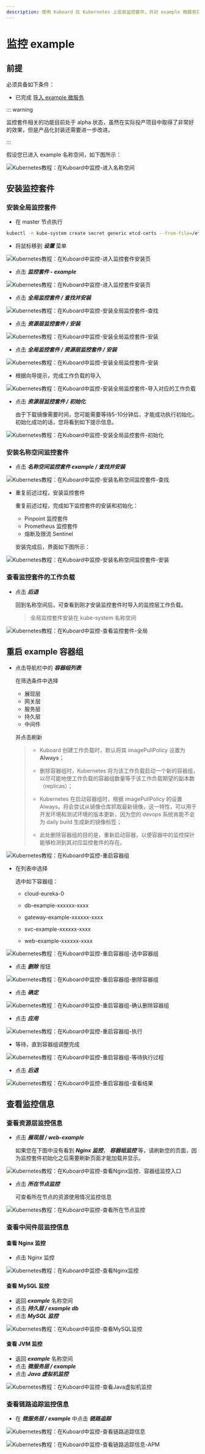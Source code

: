 ```yaml
---
description: 使用 Kuboard 在 Kubernetes 上安装监控套件，并对 example 微服务实现资源层监控、中间件层监控、链路追踪和 APM 监控
---
```


# 监控 example <Badge text="alpha" type="warn"/>

## 前提

必须具备如下条件：

* 已完成 [导入 example 微服务](/guide/example/import.html)

::: warning

监控套件相关的功能目前处于 alpha 状态，虽然在实际投产项目中取得了非常好的效果，但是产品化封装还需要进一步改进。

:::

假设您已进入 example 名称空间，如下图所示：

![Kubernetes教程：在Kuboard中监控-进入名称空间](./import.assets/image-20190723121433809.png)



## 安装监控套件

### 安装全局监控套件

* 在 master 节点执行

```bash
kubectl -n kube-system create secret generic etcd-certs --from-file=/etc/kubernetes/pki/etcd/server.crt --from-file=/etc/kubernetes/pki/etcd/server.key
```

* 将鼠标移到 ***设置*** 菜单

![Kubernetes教程：在Kuboard中监控-进入监控套件安装页](./monitor.assets/image-20190723150525017.png)



* 点击 ***监控套件 - example***

![Kubernetes教程：在Kuboard中监控-进入监控套件安装页](./monitor.assets/image-20190723150616633.png)

* 点击 ***全局监控套件 / 查找并安装***

![Kubernetes教程：在Kuboard中监控-安装全局监控套件-查找](./monitor.assets/image-20190723150853277.png)

* 点击 ***资源层监控套件 / 安装***

![Kubernetes教程：在Kuboard中监控-安装全局监控套件-安装](./monitor.assets/image-20190723151045112.png)

* 点击 ***全局监控套件 / 资源层监控套件 / 安装***

![Kubernetes教程：在Kuboard中监控-安装全局监控套件-安装](./monitor.assets/image-20190723151103353.png)

* 根据向导提示，完成工作负载的导入

![Kubernetes教程：在Kuboard中监控-安装全局监控套件-导入对应的工作负载](./monitor.assets/image-20190723151339137.png)

* 点击 ***资源层监控套件 / 初始化***

  由于下载镜像需要时间，您可能需要等待5-10分钟后，才能成功执行初始化。初始化成功的话，您将看到如下提示信息。

![Kubernetes教程：在Kuboard中监控-安装全局监控套件-初始化](./monitor.assets/image-20190723151357262.png)

### 安装名称空间监控套件

* 点击 ***名称空间监控套件 example / 查找并安装***

![Kubernetes教程：在Kuboard中监控-安装名称空间监控套件-查找](./monitor.assets/image-20190723151422460.png)

* 重复前述过程，安装监控套件

  重复前述过程，完成如下监控套件的安装和初始化：

  * Pinpoint 监控套件
  * Prometheus 监控套件
  * 熔断及限流 Sentinel

  安装完成后，界面如下图所示：

![Kubernetes教程：在Kuboard中监控-安装名称空间监控套件-安装](./monitor.assets/image-20190723151711230.png)

### 查看监控套件的工作负载

* 点击 ***后退***

  回到名称空间后，可查看到刚才安装监控套件时导入的监控层工作负载。

  > 全局监控套件安装在 kube-system 名称空间

![Kubernetes教程：在Kuboard中监控-查看监控套件-全局](./monitor.assets/image-20190723151804727.png)

## 重启 example 容器组

* 点击导航栏中的 ***容器组列表***

  在筛选条件中选择

  * 展现层
  * 网关层
  * 服务层
  * 持久层
  * 中间件

  并点击刷新
  
  > * Kuboard 创建工作负载时，默认将其 imagePullPolicy 设置为 **Always**；
  >
  > * 删除容器组时，Kubernetes 将为该工作负载启动一个新的容器组，以尽可能地使工作负载的容器组数量等于该工作负载期望的副本数（replicas）；
  > * Kubernetes 在启动容器组时，根据 imagePullPolicy 的设置 Always，将会尝试从镜像仓库抓取最新镜像，这一特性，可以用于开发环境和测试环境的版本更新，因为您的 devops 系统肯能不会为 daily build 生成新的镜像标签；
  > * 此处删除容器组的目的是，重新启动容器，以便容器中的监控探针能够检测到其对应监控套件的存在。

![Kubernetes教程：在Kuboard中监控-重启容器组](./monitor.assets/image-20190723151845303.png)

* 在列表中选择

  选中如下容器组：

  * cloud-eureka-0

  * db-example-xxxxxx-xxxx

  * gateway-example-xxxxxx-xxxx

  * svc-example-xxxxxx-xxxx

  * web-example-xxxxxx-xxxx

![Kubernetes教程：在Kuboard中监控-重启容器组-选中容器组](./monitor.assets/image-20190723151902003.png)

* 点击 ***删除*** 按钮

![Kubernetes教程：在Kuboard中监控-重启容器组-删除容器组](./monitor.assets/image-20190723151914994.png)



* 点击 ***确定***

![Kubernetes教程：在Kuboard中监控-重启容器组-确认删除容器组](./monitor.assets/image-20190723151932871.png)



* 点击 ***应用***

![Kubernetes教程：在Kuboard中监控-重启容器组-执行](./monitor.assets/image-20190723151951910.png)

* 等待，直到容器组调整完成

![Kubernetes教程：在Kuboard中监控-重启容器组-等待执行过程](./monitor.assets/image-20190723152020605.png)

* 点击 ***后退***

![Kubernetes教程：在Kuboard中监控-重启容器组-查看结果](./monitor.assets/image-20190723152040219.png)

## 查看监控信息

### 查看资源层监控信息

* 点击 ***展现层 / web-example***

  如果您在下图中没有看到 ***Nginx 监控***， ***容器组监控*** 等，请刷新您的页面，因为监控套件初始化之后需要刷新页面才能加载并显示。

![Kubernetes教程：在Kuboard中监控-查看Nginx监控、容器组监控入口](./monitor.assets/image-20190723152124196.png)

* 点击 ***所在节点监控***

  可查看所在节点的资源使用情况监控信息

![Kubernetes教程：在Kuboard中监控-查看所在节点监控](./monitor.assets/image-20190718104156232.png)





### 查看中间件层监控信息

#### 查看 Nginx 监控

* 点击 Nginx 监控

![Kubernetes教程：在Kuboard中监控-查看Nginx监控](./monitor.assets/image-20190718104729472.png)



#### 查看 MySQL 监控

* 返回 ***example*** 名称空间
* 点击 ***持久层 / example db***
* 点击 ***MySQL 监控***

![Kubernetes教程：在Kuboard中监控-查看MySQL监控](./monitor.assets/image-20190718105420599.png)



#### 查看 JVM 监控

* 返回 ***example*** 名称空间
* 点击 ***微服务层 / example***
* 点击 ***Java 虚拟机监控***

![Kubernetes教程：在Kuboard中监控-查看Java虚拟机监控](./monitor.assets/image-20190718105641651.png)



### 查看链路追踪监控信息

* 在 ***微服务层 / example*** 中点击 ***链路追踪***

![Kubernetes教程：在Kuboard中监控-查看链路追踪信息](./monitor.assets/image-20190718120957255.png)





![Kubernetes教程：在Kuboard中监控-查看链路追踪信息-APM](./monitor.assets/image-20190718121133160.png)
